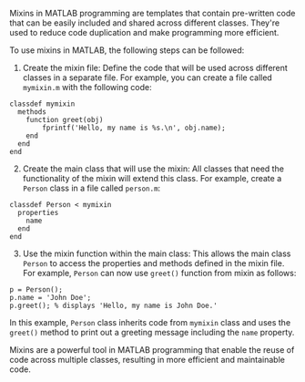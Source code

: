 Mixins in MATLAB programming are templates that contain pre-written code that can be easily included and shared across different classes. They're used to reduce code duplication and make programming more efficient.

To use mixins in MATLAB, the following steps can be followed:

1. Create the mixin file: Define the code that will be used across different classes in a separate file. For example, you can create a file called `mymixin.m` with the following code:

```
classdef mymixin
  methods
    function greet(obj)
        fprintf('Hello, my name is %s.\n', obj.name);
    end
  end
end
```

2. Create the main class that will use the mixin: All classes that need the functionality of the mixin will extend this class. For example, create a `Person` class in a file called `person.m`:

```
classdef Person < mymixin
  properties
    name
  end
end
```

3. Use the mixin function within the main class: This allows the main class `Person` to access the properties and methods defined in the mixin file. For example, `Person` can now use `greet()` function from mixin as follows:

```
p = Person();
p.name = 'John Doe';
p.greet(); % displays 'Hello, my name is John Doe.'
```

In this example, `Person` class inherits code from `mymixin` class and uses the `greet()` method to print out a greeting message including the `name` property.

Mixins are a powerful tool in MATLAB programming that enable the reuse of code across multiple classes, resulting in more efficient and maintainable code.